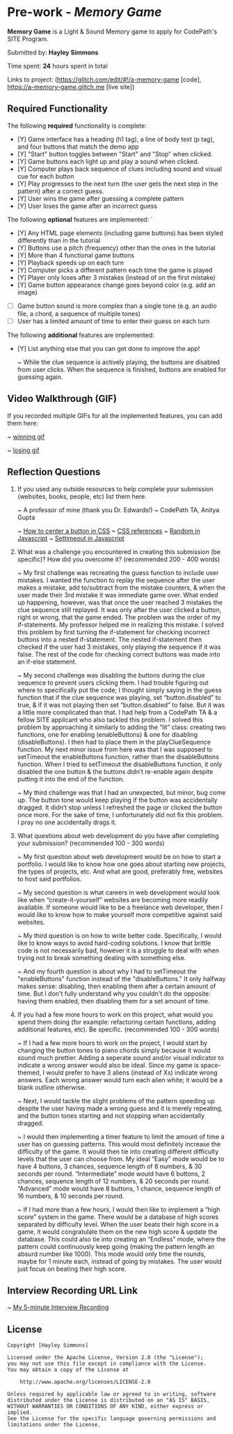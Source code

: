 # Pre-work - *Memory Game*

**Memory Game** is a Light & Sound Memory game to apply for CodePath's SITE Program. 

Submitted by: **Hayley Simmons**

Time spent: **24** hours spent in total

Links to project: (https://glitch.com/edit/#!/a-memory-game [code], https://a-memory-game.glitch.me [live site])


## Required Functionality

The following **required** functionality is complete:

* [Y] Game interface has a heading (h1 tag), a line of body text (p tag), and four buttons that match the demo app
* [Y] "Start" button toggles between "Start" and "Stop" when clicked. 
* [Y] Game buttons each light up and play a sound when clicked. 
* [Y] Computer plays back sequence of clues including sound and visual cue for each button
* [Y] Play progresses to the next turn (the user gets the next step in the pattern) after a correct guess. 
* [Y] User wins the game after guessing a complete pattern
* [Y] User loses the game after an incorrect guess

The following **optional** features are implemented:
`
* [Y] Any HTML page elements (including game buttons) has been styled differently than in the tutorial
* [Y] Buttons use a pitch (frequency) other than the ones in the tutorial
* [Y] More than 4 functional game buttons
* [Y] Playback speeds up on each turn
* [Y] Computer picks a different pattern each time the game is played
* [Y] Player only loses after 3 mistakes (instead of on the first mistake)
* [Y] Game button appearance change goes beyond color (e.g. add an image)
* [ ] Game button sound is more complex than a single tone (e.g. an audio file, a chord, a sequence of multiple tones)
* [ ] User has a limited amount of time to enter their guess on each turn

The following **additional** features are implemented:

- [Y] List anything else that you can get done to improve the app!

	~ While the clue sequence is actively playing, the buttons are disabled from user clicks. When the sequence is finished, buttons are enabled for guessing again.


## Video Walkthrough (GIF)

If you recorded multiple GIFs for all the implemented features, you can add them here:

~ [winning gif](https://media.giphy.com/media/bcbwLQxFSdW1OGwZoV/giphy.gif)

~ [losing gif](https://media.giphy.com/media/EaSAsnhHA1ywP0zfCx/giphy.gif)


## Reflection Questions
1. If you used any outside resources to help complete your submission (websites, books, people, etc) list them here. 

	~ A professor of mine (thank you Dr. Edwards!)
	~ CodePath TA, Anitya Gupta

	~ [How to center a button in CSS](https://www.javatpoint.com/how-to-center-a-button-in-css)
	~ [CSS references](https://www.w3schools.com/cssref/)
	~ [Random in Javascript](https://www.w3schools.com/jsref/jsref_random.asp)
	~ [Settimeout in Javascript](https://www.w3schools.com/jsref/met_win_settimeout.asp)



2. What was a challenge you encountered in creating this submission (be specific)? How did you overcome it? (recommended 200 - 400 words) 

	~ My first challenge was recreating the guess function to include user mistakes. I wanted the function to replay the sequence after the user makes a mistake, add to/subtract from the mistake counters, & when the user made their 3rd mistake it was immediate game over.  What ended up happening, however, was that once the user reached 3 mistakes the clue sequence still replayed. It was only after the user clicked a button, right or wrong, that the game ended. The problem was the order of my if-statements. My professor helped me in realizing this mistake. I solved this problem by first turning the if-statement for checking incorrect buttons into a nested if-statement. The nested if-statement then checked if the user had 3 mistakes, only playing the sequence if it was false. The rest of the code for checking correct buttons was made into an if-else statement.
	
	~ My second challenge was disabling the buttons during the clue sequence to prevent users clicking them. I had trouble figuring out where to specifically put the code; I thought simply saying in the guess function that if the clue sequence was playing, set “button.disabled” to true, & if it was not playing then set “button.disabled” to false. But it was a little more complicated than that. I had help from a CodePath TA & a fellow SITE applicant who also tackled this problem. I solved this problem by approaching it similarly to adding the “lit” class: creating two functions, one for enabling (enableButtons) & one for disabling (disableButtons). I then had to place them in the playClueSequence function. My next minor issue from here was that I was supposed to setTimeout the enableButtons function, rather than the disableButtons function. When I tried to setTimeout the disableButtons function, it only disabled the one button & the buttons didn’t re-enable again despite putting it into the end of the function.
	
	~ My third challenge was that I had an unexpected, but minor, bug come up. The button tone would keep playing if the button was accidentally dragged. It didn’t stop unless I refreshed the page or clicked the button once more. For the sake of time, I unfortunately did not fix this problem. I pray no one accidentally drags it.  



3. What questions about web development do you have after completing your submission? (recommended 100 - 300 words)

	~ My first question about web development would be on how to start a portfolio. I would like to know how one goes about starting new projects, the types of projects, etc. And what are good, preferably free, websites to host said portfolios. 

	~ My second question is what careers in web development would look like when “create-it-yourself” websites are becoming more readily available. If someone would like to be a freelance web developer, then I would like to know how to make yourself more competitive against said websites.

	~ My third question is on how to write better code. Specifically, I would like to know ways to avoid hard-coding solutions. I know that brittle code is not necessarily bad, however it is a struggle to deal with when trying not to break something dealing with something else.

	~ And my fourth question is about why I had to setTimeout the "enableButtons" function instead of the "disableButtons." It only halfway makes sense: disabling, then enabling them after a certain amount of time. But I don't fully understand why you couldn't do the opposite: having them enabled, then disabling them for a set amount of time. 



4. If you had a few more hours to work on this project, what would you spend them doing (for example: refactoring certain functions, adding additional features, etc). Be specific. (recommended 100 - 300 words) 

	~ If I had a few more hours to work on the project, I would start by changing the button tones to piano chords simply because it would sound much prettier. Adding a seperate sound and/or visual indicator to indicate a wrong answer would also be ideal. Since my game is space-themed, I would prefer to have 3 aliens (instead of Xs) indicate wrong answers. Each wrong answer would turn each alien white; it would be a blank outline otherwise.
	
	~ Next, I would tackle the slight problems of the pattern speeding up despite the user having made a wrong guess and it is merely repeating, and the button tones starting and not stopping when accidentally dragged.
	
	~ I would then implementing a timer feature to limit the amount of time a user has on guessing patterns. This would most definitely increase the difficulty of the game. It would then tie into creating different difficulty levels that the user can choose from. My ideal “Easy” mode would be to have 4 buttons, 3 chances, sequence length of 8 numbers, & 30 seconds per round. “Intermediate” mode would have 6 buttons, 2 chances, sequence length of 12 numbers, & 20 seconds per round. “Advanced” mode would have 8 buttons, 1 chance, sequence length of 16 numbers, & 10 seconds per round. 
	
	~ If I had more than a few hours, I would then like to implement a “high score” system in the game. There would be a database of high scores separated by difficulty level. When the user beats their high score in a game, it would congratulate them on the new high score & update the database. This could also tie into creating an “Endless” mode, where the pattern could continuously keep going (making the pattern length an absurd number like 1000). This mode would only time the rounds, maybe for 1 minute each, instead of going by mistakes. The user would just focus on beating their high score.


## Interview Recording URL Link

~ [My 5-minute Interview Recording](https://drive.google.com/file/d/1YBzEBfM_VDKbbg0H2JZC5riOZbsT-8Dm/view?usp=sharing)


## License

    Copyright [Hayley Simmons]

    Licensed under the Apache License, Version 2.0 (the "License");
    you may not use this file except in compliance with the License.
    You may obtain a copy of the License at

        http://www.apache.org/licenses/LICENSE-2.0

    Unless required by applicable law or agreed to in writing, software
    distributed under the License is distributed on an "AS IS" BASIS,
    WITHOUT WARRANTIES OR CONDITIONS OF ANY KIND, either express or implied.
    See the License for the specific language governing permissions and
    limitations under the License.
